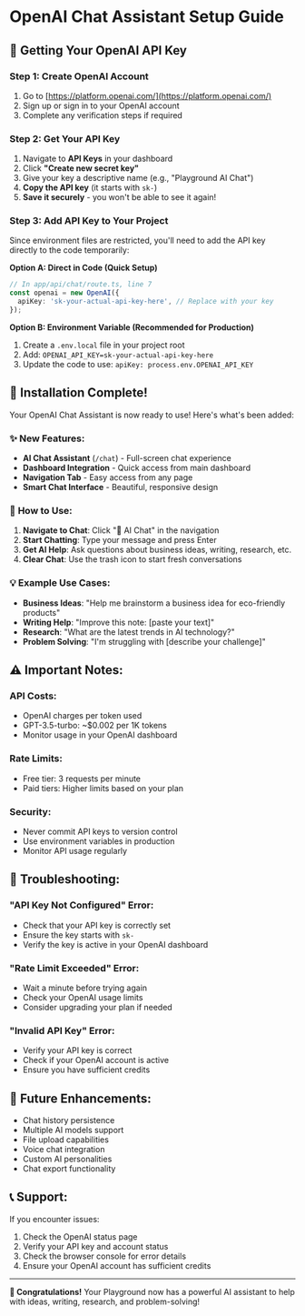 # OpenAI Chat Assistant Setup Guide

## 🚀 **Getting Your OpenAI API Key**

### Step 1: Create OpenAI Account
1. Go to [https://platform.openai.com/](https://platform.openai.com/)
2. Sign up or sign in to your OpenAI account
3. Complete any verification steps if required

### Step 2: Get Your API Key
1. Navigate to **API Keys** in your dashboard
2. Click **"Create new secret key"**
3. Give your key a descriptive name (e.g., "Playground AI Chat")
4. **Copy the API key** (it starts with `sk-`)
5. **Save it securely** - you won't be able to see it again!

### Step 3: Add API Key to Your Project
Since environment files are restricted, you'll need to add the API key directly to the code temporarily:

**Option A: Direct in Code (Quick Setup)**
```typescript
// In app/api/chat/route.ts, line 7
const openai = new OpenAI({
  apiKey: 'sk-your-actual-api-key-here', // Replace with your key
});
```

**Option B: Environment Variable (Recommended for Production)**
1. Create a `.env.local` file in your project root
2. Add: `OPENAI_API_KEY=sk-your-actual-api-key-here`
3. Update the code to use: `apiKey: process.env.OPENAI_API_KEY`

## 🔧 **Installation Complete!**

Your OpenAI Chat Assistant is now ready to use! Here's what's been added:

### ✨ **New Features:**
- **AI Chat Assistant** (`/chat`) - Full-screen chat experience
- **Dashboard Integration** - Quick access from main dashboard
- **Navigation Tab** - Easy access from any page
- **Smart Chat Interface** - Beautiful, responsive design

### 🎯 **How to Use:**
1. **Navigate to Chat**: Click "🤖 AI Chat" in the navigation
2. **Start Chatting**: Type your message and press Enter
3. **Get AI Help**: Ask questions about business ideas, writing, research, etc.
4. **Clear Chat**: Use the trash icon to start fresh conversations

### 💡 **Example Use Cases:**
- **Business Ideas**: "Help me brainstorm a business idea for eco-friendly products"
- **Writing Help**: "Improve this note: [paste your text]"
- **Research**: "What are the latest trends in AI technology?"
- **Problem Solving**: "I'm struggling with [describe your challenge]"

## ⚠️ **Important Notes:**

### **API Costs:**
- OpenAI charges per token used
- GPT-3.5-turbo: ~$0.002 per 1K tokens
- Monitor usage in your OpenAI dashboard

### **Rate Limits:**
- Free tier: 3 requests per minute
- Paid tiers: Higher limits based on your plan

### **Security:**
- Never commit API keys to version control
- Use environment variables in production
- Monitor API usage regularly

## 🚨 **Troubleshooting:**

### **"API Key Not Configured" Error:**
- Check that your API key is correctly set
- Ensure the key starts with `sk-`
- Verify the key is active in your OpenAI dashboard

### **"Rate Limit Exceeded" Error:**
- Wait a minute before trying again
- Check your OpenAI usage limits
- Consider upgrading your plan if needed

### **"Invalid API Key" Error:**
- Verify your API key is correct
- Check if your OpenAI account is active
- Ensure you have sufficient credits

## 🔮 **Future Enhancements:**
- Chat history persistence
- Multiple AI models support
- File upload capabilities
- Voice chat integration
- Custom AI personalities
- Chat export functionality

## 📞 **Support:**
If you encounter issues:
1. Check the OpenAI status page
2. Verify your API key and account status
3. Check the browser console for error details
4. Ensure your OpenAI account has sufficient credits

---

**🎉 Congratulations!** Your Playground now has a powerful AI assistant to help with ideas, writing, research, and problem-solving!

